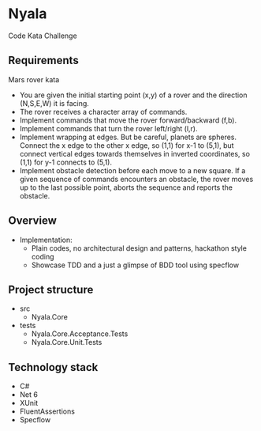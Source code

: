 # Nyala
Code Kata Challenge

## Requirements
Mars rover kata
 - You are given the initial starting point (x,y) of a rover and the direction (N,S,E,W) it is facing.
 - The rover receives a character array of commands.
 - Implement commands that move the rover forward/backward (f,b).
 - Implement commands that turn the rover left/right (l,r).
 - Implement wrapping at edges. But be careful, planets are spheres. Connect the x edge to the other x edge, so (1,1) for x-1 to (5,1), but connect vertical edges towards themselves in inverted coordinates, so (1,1) for y-1 connects to (5,1).
 - Implement obstacle detection before each move to a new square. If a given sequence of commands encounters an obstacle, the rover moves up to the last possible point, aborts the sequence and reports the obstacle.

## Overview
- Implementation:
  - Plain codes, no architectural design and patterns, hackathon style coding
  - Showcase TDD and a just a glimpse of BDD tool using specflow

## Project structure
- src
  - Nyala.Core
- tests
  - Nyala.Core.Acceptance.Tests
  - Nyala.Core.Unit.Tests

## Technology stack
- C#
- Net 6
- XUnit
- FluentAssertions
- Specflow

